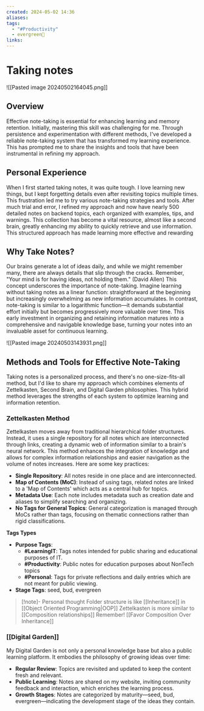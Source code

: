 ```yaml
---
created: 2024-05-02 14:36
aliases: 
tags:
  - "#Productivity"
  - evergreen🌳
links:
---
```


# Taking notes

![[Pasted image 20240502164045.png]]

## **Overview**  

Effective note-taking is essential for enhancing learning and memory retention. Initially, mastering this skill was challenging for me. Through persistence and experimentation with different methods, I've developed a reliable note-taking system that has transformed my learning experience. This has prompted me to share the insights and tools that have been instrumental in refining my approach.

## **Personal Experience**  

When I first started taking notes, it was quite tough. I love learning new things, but I kept forgetting details even after revisiting topics multiple times. This frustration led me to try various note-taking strategies and tools. After much trial and error, I refined my approach and now have nearly 500 detailed notes on backend topics, each organized with examples, tips, and warnings. This collection has become a vital resource, almost like a second brain, greatly enhancing my ability to quickly retrieve and use information. This structured approach has made learning more effective and rewarding


## **Why Take Notes?**

Our brains generate a lot of ideas daily, and while we might remember many, there are always details that slip through the cracks. Remember, 
"Your mind is for having ideas, not holding them." (David Allen)  This concept underscores the importance of note-taking. Imagine learning without taking notes as a linear function: straightforward at the beginning but increasingly overwhelming as new information accumulates. In contrast, note-taking is similar to a logarithmic function—it demands substantial effort initially but becomes progressively more valuable over time. This early investment in organizing and retaining information matures into a comprehensive and navigable knowledge base, turning your notes into an invaluable asset for continuous learning.

![[Pasted image 20240503143931.png]]

## **Methods and Tools for Effective Note-Taking**

Taking notes is a personalized process, and there's no one-size-fits-all method, but I'd like to share my approach which combines elements of Zettelkasten, Second Brain, and Digital Garden philosophies. This hybrid method leverages the strengths of each system to optimize learning and information retention.

### Zettelkasten Method

Zettelkasten moves away from traditional hierarchical folder structures. Instead, it uses a single repository for all notes which are interconnected through links, creating a dynamic web of information similar to a brain's neural network. This method enhances the integration of knowledge and allows for complex information relationships and easier navigation as the volume of notes increases. Here are some key practices:

- **Single Repository**: All notes reside in one place and are interconnected.
- **Map of Contents (MoC)**: Instead of using tags, related notes are linked to a 'Map of Contents' which acts as a central hub for topics.
- **Metadata Use**: Each note includes metadata such as creation date and aliases to simplify searching and organizing.
- **No Tags for General Topics**: General categorization is managed through MoCs rather than tags, focusing on thematic connections rather than rigid classifications.

**Tags Types**
- **Purpose Tags**:
    - **#LearningIT**: Tags notes intended for public sharing and educational purposes of IT.
    - **#Productivity**: Public notes for education purposes about NonTech topics
    - **#Personal**: Tags for private reflections and daily entries which are not meant for public viewing.
- **Stage Tags**: seed, bud, evergreen


> [!note]- Personal thought
> Folder structure is like [[Inheritance]] in [[Object Oriented Programming|OOP]]
> Zettelkasten is more similar to [[Composition relationships]]
> Remember! [[Favor Composition Over Inheritance]]

### [[Digital Garden]]

My Digital Garden is not only a personal knowledge base but also a public learning platform. It embodies the philosophy of growing ideas over time:

- **Regular Review**: Topics are revisited and updated to keep the content fresh and relevant.
- **Public Learning**: Notes are shared on my website, inviting community feedback and interaction, which enriches the learning process.
- **Growth Stages**: Notes are categorized by maturity—seed, bud, evergreen—indicating the development stage of the ideas they contain.

